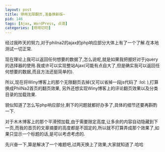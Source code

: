 ```yaml
---
layout: post
title: 停用无限翻页,准备换新版~
pid: 146
tags: [Ajax, WordPress, 点滴]
categories: [唠唠叨叨]
---
```

经过我昨天的努力,对于philna2的ajax的php响应部分大体上有了一个了解.在本地测试一切正常.

现在理论上我可以返回任何想要的数据了,怎么说呢,就是如果我把握好对于jquery的选择器的使用.我或许可以实现整站Ajax(可能有点自大了,但是确实我可以返回任何想要的数据,而且方法还挺简单的).

所以,现在将Winy博客上的那个无限翻页去掉(又可以省掉一段js代码了 :lol: ),打算换成PhilNa2首页的翻页效果,
另外还想实现Winy博客上的评论翻页效果以及分类目录的加载效果.

貌似知道了怎么写php响应部分,剩下的问题就都好办多了,具体的细节还要再斟酌一下.

对于木木博客上的那个平滑预加载,由于需要限定高度,让多余的内容自动隐藏到下一页,而我的首页的文章摘要的高度都是不固定的,所以就不打算弄成那个效果了,如果只显示一个标题的话,是可以考虑考虑的.

先兴奋一下,算是解决了一个难题吧,过两天换上了效果,大家就知道了.哈哈
